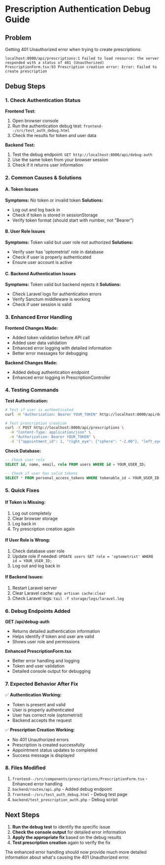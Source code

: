 # Prescription Authentication Debug Guide

## Problem
Getting 401 Unauthorized error when trying to create prescriptions:
```
localhost:8000/api/prescriptions:1 Failed to load resource: the server responded with a status of 401 (Unauthorized)
PrescriptionForm.tsx:93 Prescription creation error: Error: Failed to create prescription
```

## Debug Steps

### 1. Check Authentication Status

**Frontend Test:**
1. Open browser console
2. Run the authentication debug test: `frontend--/src/test_auth_debug.html`
3. Check the results for token and user data

**Backend Test:**
1. Test the debug endpoint: `GET http://localhost:8000/api/debug-auth`
2. Use the same token from your browser session
3. Check if it returns user information

### 2. Common Causes & Solutions

#### A. Token Issues
**Symptoms:** No token or invalid token
**Solutions:**
- Log out and log back in
- Check if token is stored in sessionStorage
- Verify token format (should start with number, not "Bearer")

#### B. User Role Issues
**Symptoms:** Token valid but user role not authorized
**Solutions:**
- Verify user has 'optometrist' role in database
- Check if user is properly authenticated
- Ensure user account is active

#### C. Backend Authentication Issues
**Symptoms:** Token valid but backend rejects it
**Solutions:**
- Check Laravel logs for authentication errors
- Verify Sanctum middleware is working
- Check if user session is valid

### 3. Enhanced Error Handling

**Frontend Changes Made:**
- Added token validation before API call
- Added user data validation
- Enhanced error logging with detailed information
- Better error messages for debugging

**Backend Changes Made:**
- Added debug authentication endpoint
- Enhanced error logging in PrescriptionController

### 4. Testing Commands

**Test Authentication:**
```bash
# Test if user is authenticated
curl -H "Authorization: Bearer YOUR_TOKEN" http://localhost:8000/api/debug-auth

# Test prescription creation
curl -X POST http://localhost:8000/api/prescriptions \
  -H "Content-Type: application/json" \
  -H "Authorization: Bearer YOUR_TOKEN" \
  -d '{"appointment_id": 1, "right_eye": {"sphere": "-2.00"}, "left_eye": {"sphere": "-1.75"}}'
```

**Check Database:**
```sql
-- Check user role
SELECT id, name, email, role FROM users WHERE id = YOUR_USER_ID;

-- Check if user has valid tokens
SELECT * FROM personal_access_tokens WHERE tokenable_id = YOUR_USER_ID;
```

### 5. Quick Fixes

#### If Token is Missing:
1. Log out completely
2. Clear browser storage
3. Log back in
4. Try prescription creation again

#### If User Role is Wrong:
1. Check database user role
2. Update role if needed: `UPDATE users SET role = 'optometrist' WHERE id = YOUR_USER_ID;`
3. Log out and log back in

#### If Backend Issues:
1. Restart Laravel server
2. Clear Laravel cache: `php artisan cache:clear`
3. Check Laravel logs: `tail -f storage/logs/laravel.log`

### 6. Debug Endpoints Added

**GET /api/debug-auth**
- Returns detailed authentication information
- Helps identify if token and user are valid
- Shows user role and permissions

**Enhanced PrescriptionForm.tsx**
- Better error handling and logging
- Token and user validation
- Detailed console output for debugging

### 7. Expected Behavior After Fix

✅ **Authentication Working:**
- Token is present and valid
- User is properly authenticated
- User has correct role (optometrist)
- Backend accepts the request

✅ **Prescription Creation Working:**
- No 401 Unauthorized errors
- Prescription is created successfully
- Appointment status updates to completed
- Success message is displayed

### 8. Files Modified

1. `frontend--/src/components/prescriptions/PrescriptionForm.tsx` - Enhanced error handling
2. `backend/routes/api.php` - Added debug endpoint
3. `frontend--/src/test_auth_debug.html` - Debug test page
4. `backend/test_prescription_auth.php` - Debug script

## Next Steps

1. **Run the debug test** to identify the specific issue
2. **Check the console output** for detailed error information
3. **Apply the appropriate fix** based on the debug results
4. **Test prescription creation** again to verify the fix

The enhanced error handling should now provide much more detailed information about what's causing the 401 Unauthorized error.
